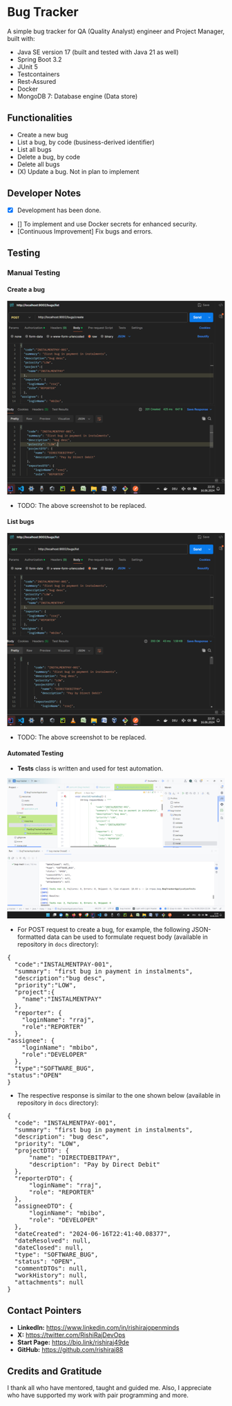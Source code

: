 # Bug Tracker
A simple bug tracker for QA (Quality Analyst) engineer and Project Manager, built with:
- Java SE version 17 (built and tested with Java 21 as well)
- Spring Boot 3.2
- JUnit 5
- Testcontainers
- Rest-Assured
- Docker
- MongoDB 7: Database engine (Data store)

## Functionalities
- Create a new bug
- List a bug, by code (business-derived identifier)
- List all bugs
- Delete a bug, by code
- Delete all bugs
- (X) Update a bug. Not in plan to implement

## Developer Notes
- [X] Development has been done.
- [] To implement and use Docker secrets for enhanced security.
- [Continuous Improvement] Fix bugs and errors.

## Testing

### Manual Testing

#### Create a bug
![Manual testing: Create a bug](./assets/manual-testing-_-create-bug.png)
- TODO: The above screenshot to be replaced.

#### List bugs
![Manual testing: List all bugs](./assets/manual-testing-_-list-bugs.png)
- TODO: The above screenshot to be replaced.

#### Automated Testing
- **Tests** class is written and used for test automation.


![Automated testing: Create a bugs](./assets/automated-testing-_-create-bug.png)


- For POST request to create a bug, for example, the following JSON-formatted data can be used to formulate request body (available in repository in `docs` directory):
<pre>{
  "code":"INSTALMENTPAY-001",
  "summary": "first bug in payment in instalments",
  "description":"bug desc",
  "priority":"LOW",
  "project":{
    "name":"INSTALMENTPAY"
  },
  "reporter": {
    "loginName": "rraj",
    "role":"REPORTER"
  },
"assignee": {
    "loginName": "mbibo",
    "role":"DEVELOPER"
  },
  "type":"SOFTWARE_BUG",
"status":"OPEN"
}</pre>

- The respective response is similar to the one shown below (available in repository in `docs` directory):
<pre>{
  "code": "INSTALMENTPAY-001",
  "summary": "first bug in payment in instalments",
  "description": "bug desc",
  "priority": "LOW",
  "projectDTO": {
      "name": "DIRECTDEBITPAY",
      "description": "Pay by Direct Debit"
  },
  "reporterDTO": {
      "loginName": "rraj",
      "role": "REPORTER"
  },
  "assigneeDTO": {
      "loginName": "mbibo",
      "role": "DEVELOPER"
  },
  "dateCreated": "2024-06-16T22:41:40.08377",
  "dateResolved": null,
  "dateClosed": null,
  "type": "SOFTWARE_BUG",
  "status": "OPEN",
  "commentDTOs": null,
  "workHistory": null,
  "attachments": null
}</pre>

## Contact Pointers
- **LinkedIn:** <https://www.linkedin.com/in/rishirajopenminds>
- **X:** <https://twitter.com/RishiRajDevOps>
- **Start Page:** <https://bio.link/rishiraj49de>
- **GitHub:** <https://github.com/rishiraj88>

## Credits and Gratitude
I thank all who have mentored, taught and guided me. Also, I appreciate who have supported my work with pair programming and more.
